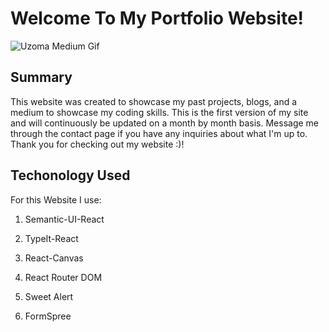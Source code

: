 # Welcome To My Portfolio Website!

![Uzoma Medium Gif](https://user-images.githubusercontent.com/33858127/88416966-1e53ca00-cdaf-11ea-82f8-f8b90949ac73.gif)

## Summary

This website was created to showcase my past projects, blogs, and a medium to showcase my coding skills.  This is the first version of my site and will continuously be updated on a month by month basis.  Message me through the contact page if you have any inquiries about what I'm up to.  Thank you for checking out my website :)!

## Techonology Used

For this Website I use:

1. Semantic-UI-React

2. TypeIt-React

3. React-Canvas

4. React Router DOM

5. Sweet Alert

6. FormSpree
